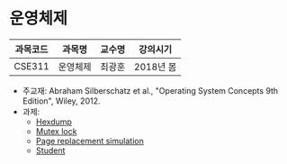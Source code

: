 # 운영체제

| 과목코드 | 과목명   | 교수명 | 강의시기  |
|----------|----------|--------|-----------|
| CSE311   | 운영체제 | 최광훈 | 2018년 봄 |

- 주교재: Abraham Silberschatz et al., "Operating System Concepts 9th Edition", Wiley, 2012.
- 과제:
  - [Hexdump](./assignments/hexdump)
  - [Mutex lock](./assignments/mutex-lock)
  - [Page replacement simulation](./assignments/page-replacement-simulation)
  - [Student](./assignments/student)
